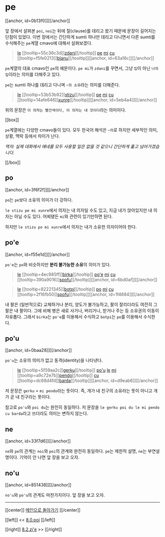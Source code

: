 # pe

[[anchor, id=0b13f0]][[/anchor]]

앞 장에서 살펴본 `poi`, `noi`는 뒤에 절(clause)를 데리고 왔기 때문에 문장이 길어지는 단점이 있었다. 이번 장에서는 간단하게 sumti 하나만 데리고 다니면서 다른 sumti를 수식해주는 `pe`계열 cmavo에 대해서 살펴보겠다.

> [le](06_00_le.html#fcb63c) [[tooltip=55c36c3d]][zdani](gismu.html#zdani)[[/tooltip]] [pe](08_01_pe.html#0b13f0) [mi](07_00_sumti_cmavo.html#9347d0) [cu](09_00_cu.html#9a24bc) [[tooltip=f5fe0213]][blanu](gismu.html#blanu)[[/tooltip]][[anchor, id=63a16c]][[/anchor]]

`pe`계열의 대표 cmavo인 `pe`의 예문이다. `pe mi`가 `zdani`를 꾸면서, 그냥 `집`이 아닌 `나의 집`이라는 의미를 더해주고 있다.

`pe`는 sumti 하나를 데리고 다니며 `~의 소유`라는 의미를 더해준다.

> [le](06_00_le.html#fcb63c) [[tooltip=53b53b92]][stizu](gismu.html#stizu)[[/tooltip]] [pe](08_01_pe.html#0b13f0) [mi](07_00_sumti_cmavo.html#9347d0) [cu](09_00_cu.html#9a24bc) [[tooltip=14afe646]][xunre](gismu.html#xunre)[[/tooltip]][[anchor, id=5eb4a4]][[/anchor]]

위의 문장은 `이 의자는 빨간색이다, 이 의자는 내 것이다`라는 의미이다.

[[box]]

`pe`계열에는 다양한 cmavo들이 있다. 모두 한국어 해석은 `~의`로 하지만 세부적인 의미, 상황, 맥락 등에서 차이가 난다.

*역자: 실제 대화에서 얘네를 모두 사용할 일은 없을 것 같으니 간단하게 훑고 넘어가겠습니다.*

[[/box]]

## po

[[anchor, id=3f6f2f]][[/anchor]]

`po`는 `pe`보다 소유의 의미가 더 강하다.

`le stizu pe mi xunre`에서 의자는 내 의자일 수도 있고, 지금 내가 앉아있지만 내 의자는 아닐 수도 있다. 어찌됐든 `mi`와 관련이 있기만하면 된다.

하지만 `le stizu po mi xunre`에서 의자는 내가 소유한 의자이어야 한다.

## po'e

[[anchor, id=f55e1d]][[/anchor]]

`po'e`는 `po`와 비슷하지만 **분리 불가능한 소유**의 의미가 있다.

> [le](06_00_le.html#fcb63c) [[tooltip=4ec985ff]][birka](gismu.html#birka)[[/tooltip]] [po'e](08_01_pe.html#f55e1d) [mi](07_00_sumti_cmavo.html#9347d0) [cu](09_00_cu.html#9a24bc) [[tooltip=390a9016]][spofu](gismu.html#spofu)[[/tooltip]][[anchor, id=6bd0af]][[/anchor]]

> [le](06_00_le.html#fcb63c) [[tooltip=82221345]][botpi](gismu.html#botpi)[[/tooltip]] [po](08_01_pe.html#3f6f2f) [mi](07_00_sumti_cmavo.html#9347d0) [cu](09_00_cu.html#9a24bc) [[tooltip=2f16fb50]][spofu](gismu.html#spofu)[[/tooltip]][[anchor, id=1f4684]][[/anchor]]

내 팔은 (일반적으로) 교체하거나 분리, 양도가 불가능하고, 팔이 잘리더라도 여전히 그 팔은 내 팔이다. 그에 비해 병은 새로 사거나, 버리거나, 받거나 주는 등 소유권의 이동이 자유롭다. 그래서 `birka`는 `po'e`를 이용해서 수식하고 `botpi`는 `po`를 이용해서 수식한다.

## po'u

[[anchor, id=0baa28]][[/anchor]]

`po'u`는 소유의 의미가 없고 동격(identity)을 나타낸다.

> [le](06_00_le.html#fcb63c) [[tooltip=5f59aa2c]][gerku](gismu.html#gerku)[[/tooltip]] [po'u](08_01_pe.html#0baa28) [le](06_00_le.html#fcb63c) [mi](07_00_sumti_cmavo.html#9347d0) [[tooltip=a9c72e7b]][pendo](gismu.html#pendo)[[/tooltip]] [cu](09_00_cu.html#9a24bc) [[tooltip=dc68d4fd]][barda](gismu.html#barda)[[/tooltip]][[anchor, id=d9eab6]][[/anchor]]

저 문장은 `gerku` = `mi pendo`라는 뜻이다. 즉, 개가 내 친구의 소유라는 뜻이 아니고 개가 곧 내 친구라는 뜻이다.

참고로 `po'u`와 `poi du`는 완전히 동일하다. 저 문장을 `le gerku poi du le mi pendo cu barda`라고 쓰더라도 의미는 변하지 않는다.

## ne

[[anchor, id=33f7d6]][[/anchor]]

`ne`와 `pe`의 관계는 `noi`와 `poi`의 관계와 완전히 동일하다. `pe`는 제한적 설명, `ne`는 부연설명이다. 기억이 안 나면 앞 장을 보고 오자.

## no'u

[[anchor, id=851438]][[/anchor]]

`no'u`와 `po'u`의 관계도 마찬가지이다. 앞 장을 보고 오자.

---

[[center]]
[메인으로 돌아가기](index.html)
[[/center]]

[[left]]
<< [8.0.poi](08_00_poi.html)
[[/left]]

[[right]]
[8.2.zi'e](08_02_zi'e.html) >>
[[/right]]


[^55c36c3d]: [[highlight=red]]x1[[/highlight]]은 [[highlight=green]]x2[[/highlight]]가 사는(live) 집이다
[^f5fe0213]: [[highlight=red]]x1[[/highlight]]은 파랗다
[^53b53b92]: [[highlight=red]]x1[[/highlight]]은 의자다
[^14afe646]: [[highlight=red]]x1[[/highlight]]은 빨갛다
[^4ec985ff]: [[highlight=red]]x1[[/highlight]]은 [[highlight=green]]x2[[/highlight]]의 팔(arm)이다
[^390a9016]: [[highlight=red]]x1[[/highlight]]의 [[highlight=green]]x2[[/highlight]](기능)가 고장났다
[^82221345]: [[highlight=red]]x1[[/highlight]]은 [[highlight=green]]x2[[/highlight]]를 담는 병(bottle)이다, [[highlight=aqua]][[black]]x3[[/black]][[/highlight]](재료)로 된, [[highlight=emerald]][[black]]x4[[/black]][[/highlight]](뚜껑)가 달린
[^2f16fb50]: [[highlight=red]]x1[[/highlight]]의 [[highlight=green]]x2[[/highlight]](기능)가 고장났다
[^5f59aa2c]: [[highlight=red]]x1[[/highlight]]은 [[highlight=green]]x2[[/highlight]] 종류의 개(dog)/개새끼(bitch)다
[^a9c72e7b]: [[highlight=red]]x1[[/highlight]]은 [[highlight=green]]x2[[/highlight]]의 친구다
[^dc68d4fd]: [[highlight=red]]x1[[/highlight]]은 큰 [[highlight=green]]x2[[/highlight]]이다, [[highlight=aqua]][[black]]x3[[/black]][[/highlight]]의 기준에서
